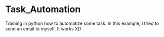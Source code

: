 # Task_Automation

Training in python how to automatize some task. In this example, I tried to send an email to myself. It works XD

